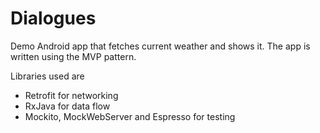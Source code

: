 # Dialogues

Demo Android app that fetches current weather and shows it. The app is written using the MVP pattern.

Libraries used are
* Retrofit for networking
* RxJava for data flow
* Mockito, MockWebServer and Espresso for testing

